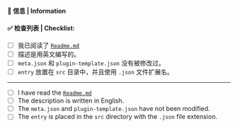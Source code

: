 #### 📝 信息 | Information

<!--- Repo url or any other thing you like to say --->

#### ✅ 检查列表 | Checklist:

<!--- Checkboxes will become clickable after submit, no need to fill them now --->

- [ ] 我已阅读了 [`Readme.md`](https://github.com/lobehub/lobe-chat-plugins/)
- [ ] 描述是用英文编写的。
- [ ] `meta.json` 和 `plugin-template.json` 没有被修改过。
- [ ] `entry` 放置在 `src` 目录中，并且使用 `.json` 文件扩展名。

---

- [ ] I have read the [`Readme.md`](https://github.com/lobehub/lobe-chat-plugins/)
- [ ] The description is written in English.
- [ ] The `meta.json` and `plugin-template.json` have not been modified.
- [ ] The `entry` is placed in the `src` directory with the `.json` file extension.
